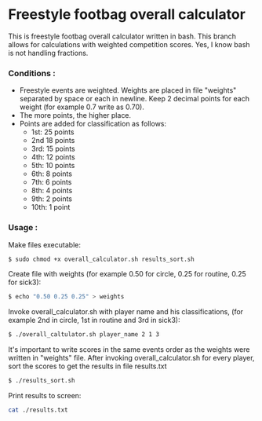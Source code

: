 # Freestyle footbag overall calculator

This is freestyle footbag overall calculator written in bash. This branch allows for calculations with weighted competition scores. Yes, I know bash is not handling fractions.

### Conditions :

- Freestyle events are weighted. Weights are placed in file "weights" separated by space or each in newline. Keep 2 decimal points for each weight (for example 0.7 write as 0.70). 
- The more points, the higher place.
- Points are added for classification as follows:
	- 1st: 25 points
	- 2nd 18 points
	- 3rd: 15 points
	- 4th: 12 points
	- 5th: 10 points
	- 6th: 8 points
	- 7th: 6 points
	- 8th: 4 points
	- 9th: 2 points
	- 10th: 1 point

### Usage :

Make files executable:
```sh
$ sudo chmod +x overall_calculator.sh results_sort.sh
```
Create file with weights (for example 0.50 for circle, 0.25 for routine, 0.25 for sick3):
```sh
$ echo "0.50 0.25 0.25" > weights
```
Invoke overall_calculator.sh with player name and his classifications, (for example 2nd in circle, 1st in routine and 3rd in sick3):
```sh
$ ./overall_caltulator.sh player_name 2 1 3
```
It's important to write scores in the same events order as the weights were written in "weights" file.
After invoking overall_calculator.sh for every player, sort the scores to get the results in file results.txt
```sh
$ ./results_sort.sh
```
Print results to screen:
```sh
cat ./results.txt
```
